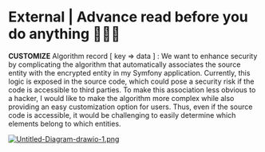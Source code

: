 # External | Advance read before you do anything 🚨🚨🚨

**CUSTOMIZE** Algorithm record [ key => data ] :
We want to enhance security by complicating the algorithm that automatically associates the source entity with the
encrypted entity in my Symfony application. Currently, this logic is exposed in the source code, which could pose a
security risk if the code is accessible to third parties. To make this association less obvious to a hacker, I would
like to make the algorithm more complex while also providing an easy customization option for users. Thus, even if the
source code is accessible, it would be challenging to easily determine which elements belong to which entities.

[![Untitled-Diagram-drawio-1.png](https://i.postimg.cc/5931dp4z/Untitled-Diagram-drawio-1.png)](https://postimg.cc/MXvg17jZ)